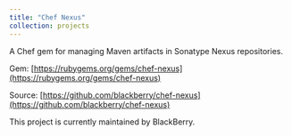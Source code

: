 ```yaml
---
title: "Chef Nexus"
collection: projects
---
```


A Chef gem for managing Maven artifacts in Sonatype Nexus repositories.

Gem: [https://rubygems.org/gems/chef-nexus](https://rubygems.org/gems/chef-nexus)

Source: [https://github.com/blackberry/chef-nexus](https://github.com/blackberry/chef-nexus)

This project is currently maintained by BlackBerry.
